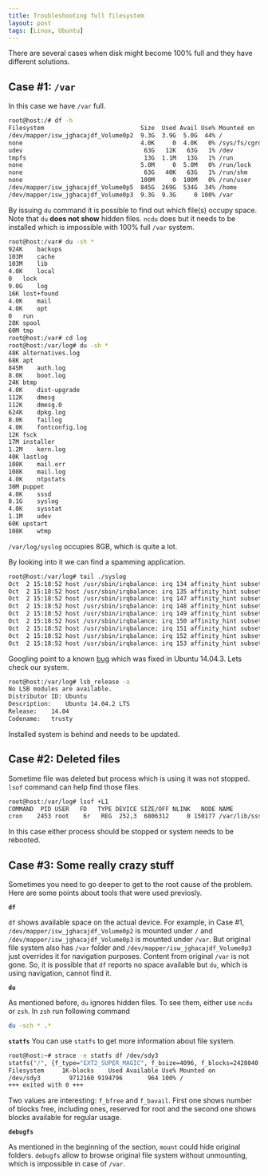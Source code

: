 ```yaml
---
title: Troubleshooting full filesystem
layout: post
tags: [Linux, Ubuntu]
---
```

There are several cases when disk might become 100% full and they have different solutions.

## Case #1: `/var`
In this case we have `/var` full.
```bash
root@host:/# df -h
Filesystem                           Size  Used Avail Use% Mounted on
/dev/mapper/isw_jghacajdf_Volume0p2  9.3G  3.9G  5.0G  44% /
none                                 4.0K     0  4.0K   0% /sys/fs/cgroup
udev                                  63G   12K   63G   1% /dev
tmpfs                                 13G  1.1M   13G   1% /run
none                                 5.0M     0  5.0M   0% /run/lock
none                                  63G   40K   63G   1% /run/shm
none                                 100M     0  100M   0% /run/user
/dev/mapper/isw_jghacajdf_Volume0p5  845G  269G  534G  34% /home
/dev/mapper/isw_jghacajdf_Volume0p3  9.3G  9.3G     0 100% /var
``` 
By issuing `du` command it is possible to find out which file(s) occupy space. Note that `du` __does not show__ hidden files. `ncdu` does but it needs to be installed which is impossible with 100% full `/var` system.
```bash
root@host:/var# du -sh *
924K	backups
103M	cache
103M	lib
4.0K	local
0	lock
9.0G	log
16K	lost+found
4.0K	mail
4.0K	opt
0	run
28K	spool
60M	tmp
root@host:/var# cd log
root@host:/var/log# du -sh *
48K	alternatives.log
68K	apt
845M	auth.log
8.0K	boot.log
24K	btmp
4.0K	dist-upgrade
112K	dmesg
112K	dmesg.0
624K	dpkg.log
8.0K	faillog
4.0K	fontconfig.log
12K	fsck
17M	installer
1.2M	kern.log
40K	lastlog
108K	mail.err
108K	mail.log
4.0K	ntpstats
30M	puppet
4.0K	sssd
8.1G	syslog
4.0K	sysstat
1.1M	udev
60K	upstart
108K	wtmp
``` 
`/var/log/syslog` occupies 8GB, which is quite a lot. 

By looking into it we can find a spamming application.
```bash
root@host:/var/log# tail ./syslog
Oct  2 15:18:52 host /usr/sbin/irqbalance: irq 134 affinity_hint subset empty
Oct  2 15:18:52 host /usr/sbin/irqbalance: irq 135 affinity_hint subset empty
Oct  2 15:18:52 host /usr/sbin/irqbalance: irq 147 affinity_hint subset empty
Oct  2 15:18:52 host /usr/sbin/irqbalance: irq 148 affinity_hint subset empty
Oct  2 15:18:52 host /usr/sbin/irqbalance: irq 149 affinity_hint subset empty
Oct  2 15:18:52 host /usr/sbin/irqbalance: irq 150 affinity_hint subset empty
Oct  2 15:18:52 host /usr/sbin/irqbalance: irq 151 affinity_hint subset empty
Oct  2 15:18:52 host /usr/sbin/irqbalance: irq 152 affinity_hint subset empty
Oct  2 15:18:52 host /usr/sbin/irqbalance: irq 153 affinity_hint subset empty
``` 

Googling point to a known [bug](https://bugs.launchpad.net/ubuntu/+source/irqbalance/+bug/1321425) which was fixed in Ubuntu 14.04.3. Lets check our system. 
```bash
root@host:/var/log# lsb_release -a
No LSB modules are available.
Distributor ID:	Ubuntu
Description:	Ubuntu 14.04.2 LTS
Release:	14.04
Codename:	trusty
``` 
Installed system is behind and needs to be updated. 

## Case #2: Deleted files
Sometime file was deleted but process which is using it was not stopped. `lsof` command can help find those files.
```bash
root@host:/var/log# lsof +L1
COMMAND  PID USER   FD   TYPE DEVICE SIZE/OFF NLINK   NODE NAME
cron    2453 root    6r   REG  252,3  6806312     0 150177 /var/lib/sss/mc/passwd (deleted)
``` 
In this case either process should be stopped or system needs to be rebooted.

## Case #3: Some really crazy stuff
Sometimes you need to go deeper to get to the root cause of the problem. Here are some points about tools that were used previosly. 

**`df`**

`df` shows available space on the actual device. For example, in Case #1, `/dev/mapper/isw_jghacajdf_Volume0p2` is mounted under `/` and `/dev/mapper/isw_jghacajdf_Volume0p3` is mounted under `/var`. But original file system also has `/var` folder and `/dev/mapper/isw_jghacajdf_Volume0p3` just overrides it for navigation purposes. Content from original `/var` is not gone. So, it is possible that `df` reports no space available but `du`, which is using navigation, cannot find it. 

**`du`**

As mentioned before, `du` ignores hidden files. To see them, either use `ncdu` or `zsh`. In `zsh` run following command
```bash
du -sch * .*
```

**`statfs`**
You can use `statfs` to get more information about file system. 
```bash
root@host:~# strace -e statfs df /dev/sdy3
statfs("/", {f_type="EXT2_SUPER_MAGIC", f_bsize=4096, f_blocks=2428040, f_bfree=129341, f_bavail=241, f_files=625856, f_ffree=518195, f_fsid={-1174424332, 396490694}, f_namelen=255, f_frsize=4096}) = 0
Filesystem     1K-blocks    Used Available Use% Mounted on
/dev/sdy3        9712160 9194796       964 100% /
+++ exited with 0 +++
```
Two values are interesting: `f_bfree` and `f_bavail`. First one shows number of blocks free, including ones, reserved for root and the second one shows blocks available for regular usage.

**`debugfs`**

As mentioned in the beginning of the section, `mount` could hide original folders. `debugfs` allow to browse original file system without unmounting, which is impossible in case of `/var`. 